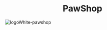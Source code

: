 <h1 align="center"> PawShop </h1>
 
![logoWhite-pawshop](https://github.com/BATENDER/PawShop/assets/65036435/a8451f07-82ec-4c31-8786-452be9846def)
